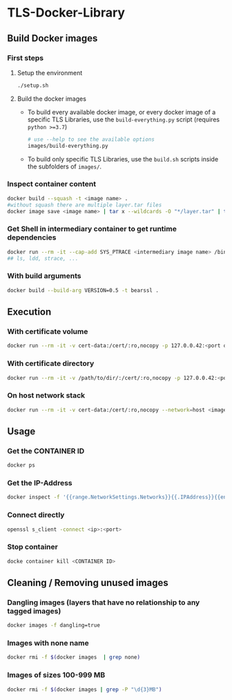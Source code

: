 # TLS-Docker-Library

## Build Docker images

### First steps

1. Setup the environment

   ```bash
   ./setup.sh
   ```
2. Build the docker images
   * To build every available docker image, or every docker image of a specific TLS Libraries, use the `build-everything.py` script (requires `python >=3.7`)

     ```bash
     # use --help to see the available options
     images/build-everything.py
     ```
   * To build only specific TLS Libraries, use the `build.sh` scripts inside the subfolders of `images/`.

### Inspect container content

```bash
docker build --squash -t <image name> . 
#without squash there are multiple layer.tar files
docker image save <image name> | tar x --wildcards -O "*/layer.tar" | tar t
```

### Get Shell in intermediary container to get runtime dependencies

```bash
docker run --rm -it --cap-add SYS_PTRACE <intermediary image name> /bin/sh 
## ls, ldd, strace, ...
```

### With build arguments

```bash
docker build --build-arg VERSION=0.5 -t bearssl .
```

## Execution

### With certificate volume

```bash
docker run --rm -it -v cert-data:/cert/:ro,nocopy -p 127.0.0.42:<port on host>:<port of internal tls server> <image name> options...
```

### With certificate directory

```bash
docker run --rm -it -v /path/to/dir/:/cert/:ro,nocopy -p 127.0.0.42:<port on host>:<port of internal tls server> <image name> options...
```

### On host network stack

```bash
docker run --rm -it -v cert-data:/cert/:ro,nocopy --network=host <image name> options...
```

## Usage

### Get the CONTAINER ID

```bash
docker ps
```

### Get the IP-Address

```bash
docker inspect -f '{{range.NetworkSettings.Networks}}{{.IPAddress}}{{end}}' <CONTAINER ID>
```

### Connect directly

```bash
openssl s_client -connect <ip>:<port>
```

### Stop container

```bash
docke container kill <CONTAINER ID>
```

## Cleaning / Removing unused images

### Dangling images (layers that have no relationship to any tagged images)

```bash
docker images -f dangling=true
```

### Images with none name

```bash
docker rmi -f $(docker images  | grep none)
```

### Images of sizes 100-999 MB

```bash
docker rmi -f $(docker images | grep -P "\d{3}MB")
```

